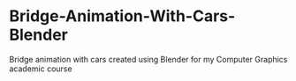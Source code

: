 # Bridge-Animation-With-Cars-Blender
Bridge animation with cars created using Blender for my Computer Graphics academic course
